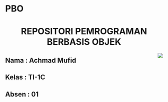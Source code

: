 # PBO
<h1 align = "center">REPOSITORI PEMROGRAMAN BERBASIS OBJEK</H1>
  <div align="center">
<img src="https://i.pinimg.com/originals/8d/4b/77/8d4b77c44b7a68c0fd609411e2c0ec3c.gif" align="right">
  </div>
<h2>Nama : Achmad Mufid</h2>
<h2>Kelas : TI-1C</h2>
<h2>Absen : 01</h2>
